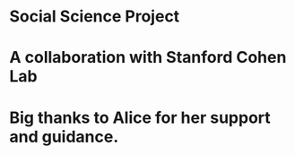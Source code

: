 # Social Science Project
# A collaboration with Stanford Cohen Lab
# Big thanks to Alice for her support and guidance.
